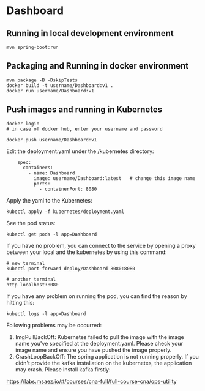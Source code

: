 # Dashboard

## Running in local development environment

```
mvn spring-boot:run
```

## Packaging and Running in docker environment

```
mvn package -B -DskipTests
docker build -t username/Dashboard:v1 .
docker run username/Dashboard:v1
```

## Push images and running in Kubernetes

```
docker login 
# in case of docker hub, enter your username and password

docker push username/Dashboard:v1
```

Edit the deployment.yaml under the /kubernetes directory:
```
    spec:
      containers:
        - name: Dashboard
          image: username/Dashboard:latest   # change this image name
          ports:
            - containerPort: 8080

```

Apply the yaml to the Kubernetes:
```
kubectl apply -f kubernetes/deployment.yaml
```

See the pod status:
```
kubectl get pods -l app=Dashboard
```

If you have no problem, you can connect to the service by opening a proxy between your local and the kubernetes by using this command:
```
# new terminal
kubectl port-forward deploy/Dashboard 8080:8080

# another terminal
http localhost:8080
```

If you have any problem on running the pod, you can find the reason by hitting this:
```
kubectl logs -l app=Dashboard
```

Following problems may be occurred:

1. ImgPullBackOff:  Kubernetes failed to pull the image with the image name you've specified at the deployment.yaml. Please check your image name and ensure you have pushed the image properly.
1. CrashLoopBackOff: The spring application is not running properly. If you didn't provide the kafka installation on the kubernetes, the application may crash. Please install kafka firstly:

https://labs.msaez.io/#/courses/cna-full/full-course-cna/ops-utility

